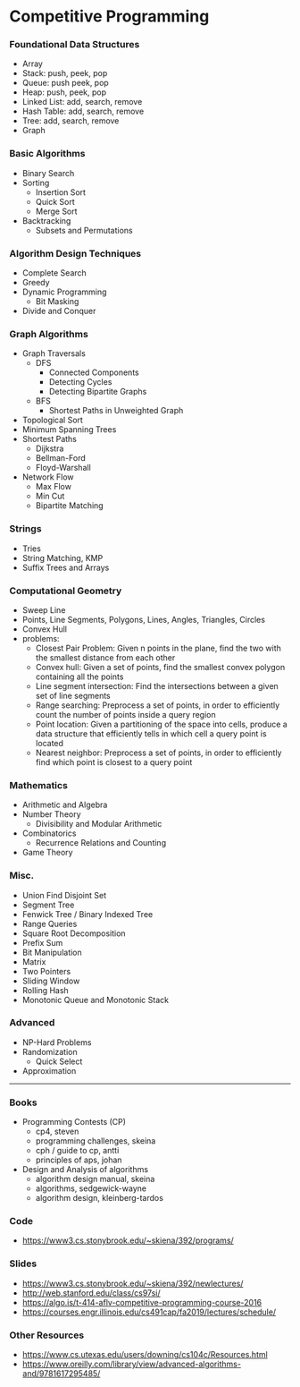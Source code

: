 # Competitive Programming
### Foundational Data Structures
* Array
* Stack: push, peek, pop
* Queue: push peek, pop
* Heap: push, peek, pop
* Linked List: add, search, remove
* Hash Table: add, search, remove 
* Tree: add, search, remove
* Graph

### Basic Algorithms
* Binary Search
* Sorting
  * Insertion Sort 
  * Quick Sort
  * Merge Sort
* Backtracking
  * Subsets and Permutations  

### Algorithm Design Techniques
* Complete Search
* Greedy
* Dynamic Programming
  * Bit Masking 
* Divide and Conquer

### Graph Algorithms
* Graph Traversals
  * DFS
    * Connected Components
    * Detecting Cycles
    * Detecting Bipartite Graphs
  * BFS
    * Shortest Paths in Unweighted Graph
* Topological Sort
* Minimum Spanning Trees
* Shortest Paths
  * Dijkstra
  * Bellman-Ford
  * Floyd-Warshall
* Network Flow
  * Max Flow
  * Min Cut
  * Bipartite Matching

### Strings
* Tries
* String Matching, KMP
* Suffix Trees and Arrays

### Computational Geometry
* Sweep Line
* Points, Line Segments, Polygons, Lines, Angles, Triangles, Circles
* Convex Hull
* problems:
  * Closest Pair Problem: Given n points in the plane, find the two with the smallest distance from each other
  * Convex hull: Given a set of points, find the smallest convex polygon containing all the points
  * Line segment intersection: Find the intersections between a given set of line segments
  * Range searching: Preprocess a set of points, in order to efficiently count the number of points inside a query region
  * Point location: Given a partitioning of the space into cells, produce a data structure that efficiently tells in which cell a query point is located
  * Nearest neighbor: Preprocess a set of points, in order to efficiently find which point is closest to a query point

### Mathematics
* Arithmetic and Algebra
* Number Theory
  * Divisibility and Modular Arithmetic
* Combinatorics
  * Recurrence Relations and Counting
* Game Theory

### Misc.
* Union Find Disjoint Set
* Segment Tree
* Fenwick Tree / Binary Indexed Tree
* Range Queries
* Square Root Decomposition
* Prefix Sum
* Bit Manipulation
* Matrix
* Two Pointers
* Sliding Window
* Rolling Hash
* Monotonic Queue and Monotonic Stack

### Advanced
* NP-Hard Problems
* Randomization
  * Quick Select
* Approximation

---

### Books
* Programming Contests (CP)
  * cp4, steven
  * programming challenges, skeina
  * cph / guide to cp, antti
  * principles of aps, johan
* Design and Analysis of algorithms
  * algorithm design manual, skeina
  * algorithms, sedgewick-wayne
  * algorithm design, kleinberg-tardos

### Code
* https://www3.cs.stonybrook.edu/~skiena/392/programs/

### Slides
* https://www3.cs.stonybrook.edu/~skiena/392/newlectures/
* http://web.stanford.edu/class/cs97si/
* https://algo.is/t-414-aflv-competitive-programming-course-2016
* https://courses.engr.illinois.edu/cs491cap/fa2019/lectures/schedule/

### Other Resources
* https://www.cs.utexas.edu/users/downing/cs104c/Resources.html
* https://www.oreilly.com/library/view/advanced-algorithms-and/9781617295485/
